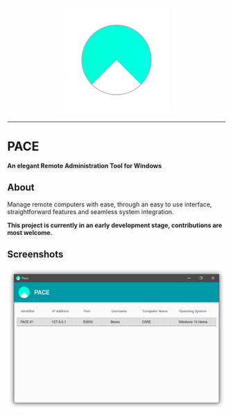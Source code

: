 <p align="center">
  <img src="pace-banner.png" height="250px" width="250px">
</p>

---

# PACE
**An elegant Remote Administration Tool for Windows**

## About
Manage remote computers with ease, through an easy to use interface, straightforward features and seamless system integration.

**This project is currently in an early development stage, contributions are most welcome.**

## Screenshots
![Pace Main Window](Screenshots/pace-screenshot-01.png)